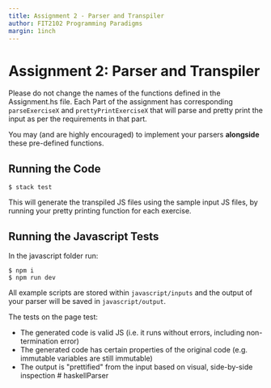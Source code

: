 ```yaml
---
title: Assignment 2 - Parser and Transpiler
author: FIT2102 Programming Paradigms
margin: 1inch
---
```


# Assignment 2: Parser and Transpiler

Please do not change the names of the functions defined in the Assignment.hs file. Each Part of the assignment has corresponding `parseExerciseX` and `prettyPrintExerciseX` that will parse and pretty print the input as per the requirements in that part.

You may (and are highly encouraged) to implement your parsers **alongside** these pre-defined functions.

## Running the Code

```
$ stack test
```

This will generate the transpiled JS files using the sample input JS files, by running your pretty printing function for each exercise.

## Running the Javascript Tests

In the javascript folder run:

```
$ npm i
$ npm run dev
```

All example scripts are stored within `javascript/inputs` and the output of your parser will be saved in `javascript/output`.

The tests on the page test:

- The generated code is valid JS (i.e. it runs without errors, including non-termination error)
- The generated code has certain properties of the original code (e.g. immutable variables are still immutable)
- The output is "prettified" from the input based on visual, side-by-side inspection
#   h a s k e l l P a r s e r  
 